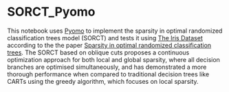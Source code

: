 # SORCT_Pyomo

This notebook uses [Pyomo](http://www.pyomo.org/) to implement the sparsity in optimal randomized classification trees model (SORCT) and tests it using [The Iris Dataset](https://scikit-learn.org/stable/auto_examples/datasets/plot_iris_dataset.html) according to the the paper [Sparsity in optimal randomized classification trees](https://idus.us.es/handle/11441/107840). The SORCT based on oblique cuts proposes a continuous optimization approach for both local and global sparsity, where all decision branches are optimised simultaneously, and has demonstrated a more thorough performance when compared to traditional decision trees like CARTs using the greedy algorithm, which focuses on local sparsity.